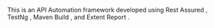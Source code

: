 This is an API Automation framework developed using Rest Assured , TestNg , Maven Build , and Extent Report .
